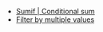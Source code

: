 
- [Sumif | Conditional sum](https://stackoverflow.com/questions/50931500/sum-if-in-power-bi)
- [Filter by multiple values](https://community.powerbi.com/t5/Desktop/How-to-filter-a-measure-by-multiple-values/td-p/124038)
